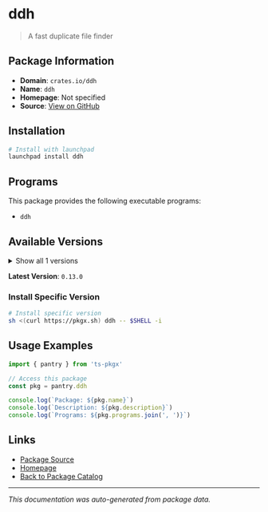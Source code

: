 # ddh

> A fast duplicate file finder

## Package Information

- **Domain**: `crates.io/ddh`
- **Name**: `ddh`
- **Homepage**: Not specified
- **Source**: [View on GitHub](https://github.com/pkgxdev/pantry/tree/main/projects/crates.io/ddh/package.yml)

## Installation

```bash
# Install with launchpad
launchpad install ddh
```

## Programs

This package provides the following executable programs:

- `ddh`

## Available Versions

<details>
<summary>Show all 1 versions</summary>

- `0.13.0`

</details>

**Latest Version**: `0.13.0`

### Install Specific Version

```bash
# Install specific version
sh <(curl https://pkgx.sh) ddh -- $SHELL -i
```

## Usage Examples

```typescript
import { pantry } from 'ts-pkgx'

// Access this package
const pkg = pantry.ddh

console.log(`Package: ${pkg.name}`)
console.log(`Description: ${pkg.description}`)
console.log(`Programs: ${pkg.programs.join(', ')}`)
```

## Links

- [Package Source](https://github.com/pkgxdev/pantry/tree/main/projects/crates.io/ddh/package.yml)
- [Homepage](#)
- [Back to Package Catalog](../package-catalog.md)

---

*This documentation was auto-generated from package data.*
